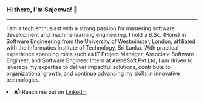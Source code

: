 ### Hi there, I'm Sajeewa! 👋
<hr>

<p>
I am a tech enthusiast with a strong passion for mastering software development and machine learning engineering. I hold a B.Sc. (Hons) in Software Engineering from the University of Westminster, London, affiliated with the Informatics Institute of Technology, Sri Lanka. With practical experience spanning roles such as IT Project Manager, Associate Software Engineer, and Software Engineer Intern at AleneSoft Pvt Ltd, I am driven to leverage my expertise to deliver impactful solutions, contribute to organizational growth, and continue advancing my skills in innovative technologies.
<li>📬 Reach me out on <a href="https://www.linkedin.com/in/sajeewa-logus-025885176/">Linkedin</i></a> </li>
</p> 
